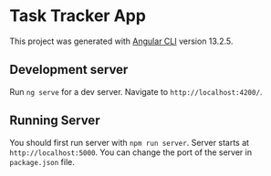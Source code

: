 # Task Tracker App

This project was generated with [Angular CLI](https://github.com/angular/angular-cli) version 13.2.5.

## Development server

Run `ng serve` for a dev server. Navigate to `http://localhost:4200/`.

## Running Server

You should first run server with `npm run server`. Server starts at `http://localhost:5000`. You can change the port of the server in `package.json` file.
